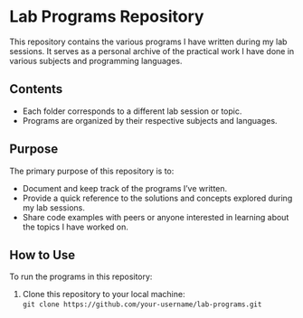# Lab Programs Repository

This repository contains the various programs I have written during my lab sessions. It serves as a personal archive of the practical work I have done in various subjects and programming languages.

## Contents

- Each folder corresponds to a different lab session or topic.
- Programs are organized by their respective subjects and languages.


## Purpose

The primary purpose of this repository is to:

- Document and keep track of the programs I’ve written.
- Provide a quick reference to the solutions and concepts explored during my lab sessions.
- Share code examples with peers or anyone interested in learning about the topics I have worked on.

## How to Use

To run the programs in this repository:

1. Clone this repository to your local machine:  
   `git clone https://github.com/your-username/lab-programs.git`
